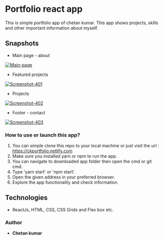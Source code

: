 # Portfolio react app
This is simple portfolio app of chetan kumar. This app shows projects, skills and other important information about myself.


## Snapshots

* Main page - about

<a href="https://ibb.co/GF0BggM"><img src="https://i.ibb.co/HXV1mmP/Screenshot-399.png" alt="Main-page" border="0"></a>


* Featured projects

<a href="https://ibb.co/8Nw9Mnv"><img src="https://i.ibb.co/k5TXKVb/Screenshot-401.png" alt="Screenshot-401" border="0"></a>

* Projects

<a href="https://ibb.co/5WfqtV5"><img src="https://i.ibb.co/MD3qWLR/Screenshot-402.png" alt="Screenshot-402" border="0"></a>

* Footer - contact

<a href="https://ibb.co/kGpzbGP"><img src="https://i.ibb.co/b6xYw6G/Screenshot-403.png" alt="Screenshot-403" border="0"></a>


### How to use or launch this app?
1. You can simple clone this repo to your local machine or just visit the url : https://ckportfolio.netlify.com
2. Make sure you installed yarn or npm to run the app.
3. You can navigate to downloaded app folder then open the cmd or git cmd.
4. Type 'yarn start' or 'npm start'.
5. Open the given address in your preferred browser.
6. Explore the app functionality and check information.

## Technologies
* ReactJs, HTML, CSS, CSS Grids and Flex box etc.

### Author
* **Chetan kumar**
